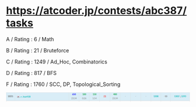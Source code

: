 # https://atcoder.jp/contests/abc387/tasks

A / Rating : $6$ / Math

B / Rating : $21$ / Bruteforce

C / Rating : $1249$ / Ad_Hoc, Combinatorics

D / Rating : $817$ / BFS

F / Rating : $1760$ / SCC, DP, Topological_Sorting

![My Image](https://github.com/kss418/Atcoder/blob/main/ABC/Images/Standings/387.png)
